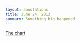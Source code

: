 ```yaml
---
layout: annotations
title: June 24, 2013
summary: Something big happened
---
```


[The chart](/services/graffiti_removal/)
